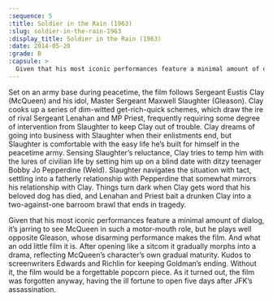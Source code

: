 ```yaml
---
:sequence: 5
:title: Soldier in the Rain (1963)
:slug: soldier-in-the-rain-1963
:display_title: Soldier in the Rain (1963)
:date: 2014-05-20
:grade: B
:capsule: >
  Given that his most iconic performances feature a minimal amount of dialog, it’s jarring to see McQueen in such a motor-mouth role.
---
```

Set on an army base during peacetime, the film follows Sergeant Eustis Clay (McQueen) and his idol, Master Sergeant Maxwell Slaughter (Gleason). Clay cooks up a series of dim-witted get-rich-quick schemes, which draw the ire of rival Sergeant Lenahan and MP Priest, frequently requiring some degree of intervention from Slaughter to keep Clay out of trouble. Clay dreams of going into business with Slaughter when their enlistments end, but Slaughter is comfortable with the easy life he’s built for himself in the peacetime army. Sensing Slaughter’s reluctance, Clay tries to temp him with the lures of civilian life by setting him up on a blind date with ditzy teenager Bobby Jo Pepperdine (Weld). Slaughter navigates the situation with tact, settling into a fatherly relationship with Pepperdine that somewhat mirrors his relationship with Clay. Things turn dark when Clay gets word that his beloved dog has died, and Lenahan and Priest bait a drunken Clay into a two-against-one barroom brawl that ends in tragedy.

Given that his most iconic performances feature a minimal amount of dialog, it’s jarring to see McQueen in such a motor-mouth role, but he plays well opposite Gleason, whose disarming performance makes the film. And what an odd little film it is. After opening like a sitcom it gradually morphs into a drama, reflecting McQueen’s character’s own gradual maturity. Kudos to screenwriters Edwards and Richlin for keeping Goldman’s ending. Without it, the film would be a forgettable popcorn piece. As it turned out, the film was forgotten anyway, having the ill fortune to open five days after JFK’s assassination.